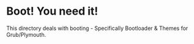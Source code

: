 # Boot! You need it!

This directory deals with booting - Specifically Bootloader & Themes for Grub/Plymouth.